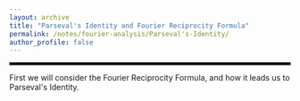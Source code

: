 ```yaml
---
layout: archive
title: "Parseval's Identity and Fourier Reciprocity Formula"
permalink: /notes/fourier-analysis/Parseval's-Identity/
author_profile: false
--- 
```

<hr style="border: 2px solid black;">
First we will consider the Fourier Reciprocity Formula, and how it leads us to Parseval's Identity.
